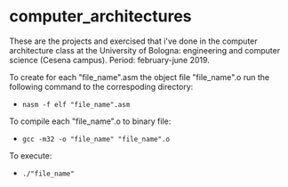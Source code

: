 # computer_architectures

These are the projects and exercised that i've done in the computer architecture class at the University of Bologna: engineering and computer science (Cesena campus). 
Period: february-june 2019. 

To create for each "file_name".asm the object file "file_name".o run the following command to the correspoding directory:
- ``` nasm -f elf "file_name".asm ```  

To compile each "file_name".o to binary file: 
- ``` gcc -m32 -o "file_name" "file_name".o ```

To execute:
- ```./"file_name" ``` 

